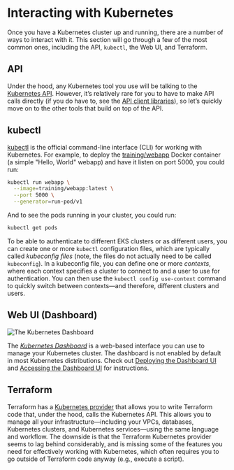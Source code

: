 # Interacting with Kubernetes

Once you have a Kubernetes cluster up and running, there are a number of ways to interact with it. This section will
go through a few of the most common ones, including the API, `kubectl`, the Web UI, and Terraform.

## API

Under the hood, any Kubernetes tool you use will be talking to the
[Kubernetes API](https://kubernetes.io/docs/reference/using-api/api-overview/). However, it’s relatively rare for you to
have to make API calls directly (if you do have to, see the
[API client libraries](https://kubernetes.io/docs/reference/#api-client-libraries)), so let’s quickly move on to the
other tools that build on top of the API.

## kubectl

[kubectl](https://kubernetes.io/docs/reference/kubectl/overview/) is the official command-line interface (CLI) for
working with Kubernetes. For example, to deploy the [training/webapp](https://hub.docker.com/r/training/webapp) Docker
container (a simple "Hello, World" webapp) and have it listen on port 5000, you could run:

```bash
kubectl run webapp \
  --image=training/webapp:latest \
  --port 5000 \
  --generator=run-pod/v1
```

And to see the pods running in your cluster, you could run:

```bash
kubectl get pods
```

To be able to authenticate to different EKS clusters or as different users, you can create one or more `kubectl`
configuration files, which are typically called _kubeconfig files_ (note, the files do not actually need to be called
`kubeconfig`). In a kubeconfig file, you can define one or more _contexts_, where each context specifies a cluster to
connect to and a user to use for authentication. You can then use the `kubectl config use-context` command to quickly
switch between contexts—and therefore, different clusters and users.

## Web UI (Dashboard)

![The Kubernetes Dashboard](/img/guides/build-it-yourself/kubernetes-cluster/kubernetes-dashboard.png)

The _[Kubernetes Dashboard](https://kubernetes.io/docs/tasks/access-application-cluster/web-ui-dashboard/)_ is a
web-based interface you can use to manage your Kubernetes cluster. The dashboard is not enabled by default in most
Kubernetes distributions. Check out
[Deploying the Dashboard UI](https://kubernetes.io/docs/tasks/access-application-cluster/web-ui-dashboard/#deploying-the-dashboard-ui)
and
[Accessing the Dashboard UI](https://kubernetes.io/docs/tasks/access-application-cluster/web-ui-dashboard/#accessing-the-dashboard-ui)
for instructions.

## Terraform

Terraform has a [Kubernetes provider](https://www.terraform.io/docs/providers/kubernetes/index.html) that allows you to
write Terraform code that, under the hood, calls the Kubernetes API. This allows you to manage all your
infrastructure—including your VPCs, databases, Kubernetes clusters, and Kubernetes services—using the same language and
workflow. The downside is that the Terraform Kubernetes provider seems to lag behind considerably, and is missing
some of the features you need for effectively working with Kubernetes, which often requires you to go outside of
Terraform code anyway (e.g., execute a script).


<!-- ##DOCS-SOURCER-START
{
  "sourcePlugin": "local-copier",
  "hash": "ede0867c6736ce962649a05fe05c141f"
}
##DOCS-SOURCER-END -->
